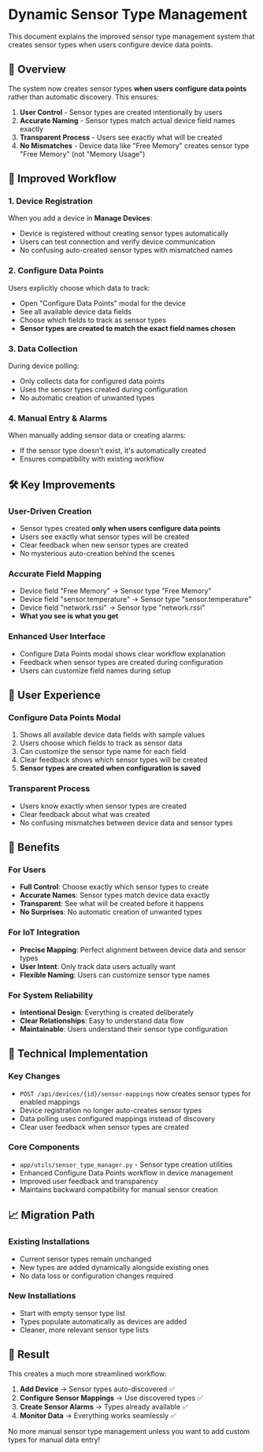 # Dynamic Sensor Type Management

This document explains the improved sensor type management system that creates sensor types when users configure device data points.

## 🎯 Overview

The system now creates sensor types **when users configure data points** rather than automatic discovery. This ensures:
1. **User Control** - Sensor types are created intentionally by users
2. **Accurate Naming** - Sensor types match actual device field names exactly
3. **Transparent Process** - Users see exactly what will be created
4. **No Mismatches** - Device data like "Free Memory" creates sensor type "Free Memory" (not "Memory Usage")

## 🔄 Improved Workflow

### 1. Device Registration  
When you add a device in **Manage Devices**:
- Device is registered without creating sensor types automatically
- Users can test connection and verify device communication
- No confusing auto-created sensor types with mismatched names

### 2. Configure Data Points
Users explicitly choose which data to track:
- Open "Configure Data Points" modal for the device
- See all available device data fields
- Choose which fields to track as sensor types
- **Sensor types are created to match the exact field names chosen**

### 3. Data Collection
During device polling:
- Only collects data for configured data points
- Uses the sensor types created during configuration
- No automatic creation of unwanted types

### 4. Manual Entry & Alarms
When manually adding sensor data or creating alarms:
- If the sensor type doesn't exist, it's automatically created
- Ensures compatibility with existing workflow

## 🛠️ Key Improvements

### User-Driven Creation
- Sensor types created **only when users configure data points**
- Users see exactly what sensor types will be created
- Clear feedback when new sensor types are created
- No mysterious auto-creation behind the scenes

### Accurate Field Mapping
- Device field "Free Memory" → Sensor type "Free Memory"
- Device field "sensor.temperature" → Sensor type "sensor.temperature"
- Device field "network.rssi" → Sensor type "network.rssi"
- **What you see is what you get**

### Enhanced User Interface
- Configure Data Points modal shows clear workflow explanation
- Feedback when sensor types are created during configuration
- Users can customize field names during setup

## 📱 User Experience

### Configure Data Points Modal
1. Shows all available device data fields with sample values
2. Users choose which fields to track as sensor data
3. Can customize the sensor type name for each field
4. Clear feedback shows which sensor types will be created
5. **Sensor types are created when configuration is saved**

### Transparent Process
- Users know exactly when sensor types are created
- Clear feedback about what was created
- No confusing mismatches between device data and sensor types

## 🚀 Benefits

### For Users
- **Full Control**: Choose exactly which sensor types to create
- **Accurate Names**: Sensor types match device data exactly
- **Transparent**: See what will be created before it happens
- **No Surprises**: No automatic creation of unwanted types

### For IoT Integration  
- **Precise Mapping**: Perfect alignment between device data and sensor types
- **User Intent**: Only track data users actually want
- **Flexible Naming**: Users can customize sensor type names

### For System Reliability
- **Intentional Design**: Everything is created deliberately
- **Clear Relationships**: Easy to understand data flow
- **Maintainable**: Users understand their sensor type configuration

## 🔧 Technical Implementation

### Key Changes
- `POST /api/devices/{id}/sensor-mappings` now creates sensor types for enabled mappings
- Device registration no longer auto-creates sensor types
- Data polling uses configured mappings instead of discovery
- Clear user feedback when sensor types are created

### Core Components
- `app/utils/sensor_type_manager.py` - Sensor type creation utilities
- Enhanced Configure Data Points workflow in device management
- Improved user feedback and transparency
- Maintains backward compatibility for manual sensor creation

## 📈 Migration Path

### Existing Installations
- Current sensor types remain unchanged
- New types are added dynamically alongside existing ones
- No data loss or configuration changes required

### New Installations  
- Start with empty sensor type list
- Types populate automatically as devices are added
- Cleaner, more relevant sensor type lists

## 🎉 Result

This creates a much more streamlined workflow:
1. **Add Device** → Sensor types auto-discovered ✅
2. **Configure Sensor Mappings** → Use discovered types ✅  
3. **Create Sensor Alarms** → Types already available ✅
4. **Monitor Data** → Everything works seamlessly ✅

No more manual sensor type management unless you want to add custom types for manual data entry!
